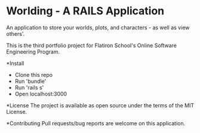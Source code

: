 # Worlding - A RAILS Application

An application to store your worlds, plots, and characters - as well as view others'.

This is the third portfolio project for Flatiron School's Online Software Engineering Program.

*Install
- Clone this repo
- Run 'bundle'
- Run 'rails s'
- Open localhost:3000

*License
The project is available as open source under the terms of the MIT License.

*Contributing 
Pull requests/bug reports are welcome on this application.

